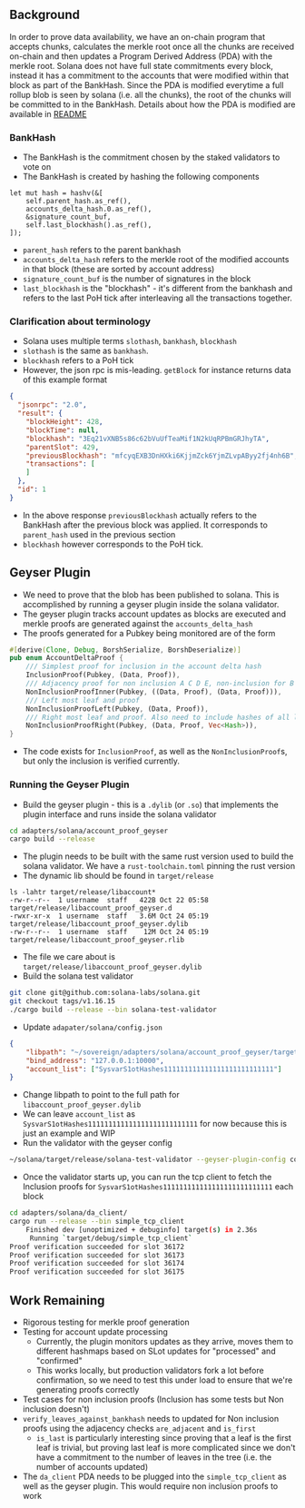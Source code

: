 ## Background
In order to prove data availability, we have an on-chain program that accepts chunks, calculates the merkle root once all the chunks are received on-chain and then updates a Program Derived Address (PDA) with the merkle root.
Solana does not have full state commitments every block, instead it has a commitment to the accounts that were modified within that block as part of the BankHash.
Since the PDA is modified everytime a full rollup blob is seen by solana (i.e. all the chunks), the root of the chunks will be committed to in the BankHash.
Details about how the PDA is modified are available in [README](README.md)

### BankHash
* The BankHash is the commitment chosen by the staked validators to vote on
* The BankHash is created by hashing the following components
```
let mut hash = hashv(&[
    self.parent_hash.as_ref(),
    accounts_delta_hash.0.as_ref(),
    &signature_count_buf,
    self.last_blockhash().as_ref(),
]);
```
 * `parent_hash` refers to the parent bankhash
 * `accounts_delta_hash` refers to the merkle root of the modified accounts in that block (these are sorted by account address)
 * `signature_count_buf` is the number of signatures in the block
 * `last_blockhash` is the "blockhash" - it's different from the bankhash and refers to the last PoH tick after interleaving all the transactions together.

### Clarification about terminology
* Solana uses multiple terms `slothash`, `bankhash`, `blockhash`
* `slothash` is the same as `bankhash`. 
* `blockhash` refers to a PoH tick
* However, the json rpc is mis-leading. `getBlock` for instance returns data of this example format
```json
{
  "jsonrpc": "2.0",
  "result": {
    "blockHeight": 428,
    "blockTime": null,
    "blockhash": "3Eq21vXNB5s86c62bVuUfTeaMif1N2kUqRPBmGRJhyTA",
    "parentSlot": 429,
    "previousBlockhash": "mfcyqEXB3DnHXki6KjjmZck6YjmZLvpAByy2fj4nh6B",
    "transactions": [
    ]
  },
  "id": 1
}
```
* In the above response `previousBlockhash` actually refers to the BankHash after the previous block was applied. It corresponds to `parent_hash` used in the previous section
* `blockhash` however corresponds to the PoH tick.

## Geyser Plugin
* We need to prove that the blob has been published to solana. This is accomplished by running a geyser plugin inside the solana validator.
* The geyser plugin tracks account updates as blocks are executed and merkle proofs are generated against the `accounts_delta_hash`
* The proofs generated for a Pubkey being monitored are of the form
```rust
#[derive(Clone, Debug, BorshSerialize, BorshDeserialize)]
pub enum AccountDeltaProof {
    /// Simplest proof for inclusion in the account delta hash
    InclusionProof(Pubkey, (Data, Proof)),
    /// Adjacency proof for non inclusion A C D E, non-inclusion for B means providing A and C
    NonInclusionProofInner(Pubkey, ((Data, Proof), (Data, Proof))),
    /// Left most leaf and proof
    NonInclusionProofLeft(Pubkey, (Data, Proof)),
    /// Right most leaf and proof. Also need to include hashes of all leaves to verify tree size
    NonInclusionProofRight(Pubkey, (Data, Proof, Vec<Hash>)),
}
```
* The code exists for `InclusionProof`, as well as the `NonInclusionProof`s, but only the inclusion is verified currently.

### Running the Geyser Plugin
* Build the geyser plugin - this is a `.dylib` (or `.so`) that implements the plugin interface and runs inside the solana validator
```bash
cd adapters/solana/account_proof_geyser
cargo build --release
```
* The plugin needs to be built with the same rust version used to build the solana validator. We have a `rust-toolchain.toml` pinning the rust version
* The dynamic lib should be found in `target/release`
```
ls -lahtr target/release/libaccount*
-rw-r--r--  1 username  staff   422B Oct 22 05:58 target/release/libaccount_proof_geyser.d
-rwxr-xr-x  1 username  staff   3.6M Oct 24 05:19 target/release/libaccount_proof_geyser.dylib
-rw-r--r--  1 username  staff    12M Oct 24 05:19 target/release/libaccount_proof_geyser.rlib
```
* The file we care about is `target/release/libaccount_proof_geyser.dylib`
* Build the solana test validator
```bash
git clone git@github.com:solana-labs/solana.git
git checkout tags/v1.16.15
./cargo build --release --bin solana-test-validator
```
* Update `adapater/solana/config.json`
```json
{
    "libpath": "~/sovereign/adapters/solana/account_proof_geyser/target/release/libaccount_proof_geyser.dylib",
    "bind_address": "127.0.0.1:10000",
    "account_list": ["SysvarS1otHashes111111111111111111111111111"]
}
```
 * Change libpath to point to the full path for `libaccount_proof_geyser.dylib`
 * We can leave `account_list` as `SysvarS1otHashes111111111111111111111111111` for now because this is just an example and WIP
* Run the validator with the geyser config
```bash
~/solana/target/release/solana-test-validator --geyser-plugin-config config.json
```
* Once the validator starts up, you can run the tcp client to fetch the Inclusion proofs for `SysvarS1otHashes111111111111111111111111111` each block
```bash
cd adapters/solana/da_client/
cargo run --release --bin simple_tcp_client
    Finished dev [unoptimized + debuginfo] target(s) in 2.36s
     Running `target/debug/simple_tcp_client`
Proof verification succeeded for slot 36172
Proof verification succeeded for slot 36173
Proof verification succeeded for slot 36174
Proof verification succeeded for slot 36175
```

## Work Remaining
* Rigorous testing for merkle proof generation
* Testing for account update processing
  * Currently, the plugin monitors updates as they arrive, moves them to different hashmaps based on SLot updates for "processed" and "confirmed"
  * This works locally, but production validators fork a lot before confirmation, so we need to test this under load to ensure that we're generating proofs correctly
* Test cases for non inclusion proofs (Inclusion has some tests but Non inclusion doesn't)
* `verify_leaves_against_bankhash` needs to updated for Non inclusion proofs using the adjacency checks `are_adjacent` and `is_first`
  * `is_last` is particularly interesting since proving that a leaf is the first leaf is trivial, but proving last leaf is more complicated since we don't have a commitment to the number of leaves in the tree (i.e. the number of accounts updated)
* The `da_client` PDA needs to be plugged into the `simple_tcp_client` as well as the geyser plugin. This would require non inclusion proofs to work